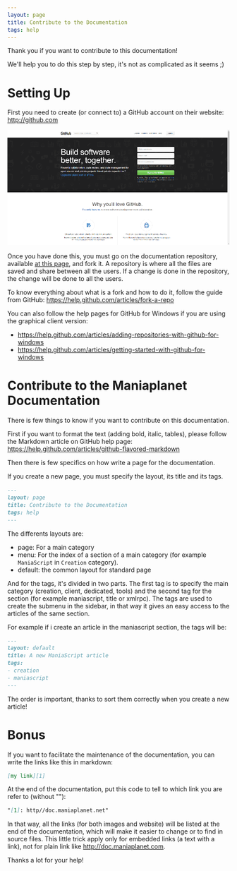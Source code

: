 ```yaml
---
layout: page
title: Contribute to the Documentation
tags: help
---
```


Thank you if you want to contribute to this documentation!

We'll help you to do this step by step, it's not as complicated as it seems ;)

# Setting Up
First you need to create (or connect to) a GitHub account on their website: http://github.com

![GitHub creation page][1]

Once you have done this, you must go on the documentation repository, available [at this page][2], and fork it. A repository is where all the files are saved and share between all the users. If a change is done in the repository, the change will be done to all the users.

To know everything about what is a fork and how to do it, follow the guide from GitHub: https://help.github.com/articles/fork-a-repo

You can also follow the help pages for GitHub for Windows if you are using the graphical client version:

* https://help.github.com/articles/adding-repositories-with-github-for-windows
* https://help.github.com/articles/getting-started-with-github-for-windows

# Contribute to the Maniaplanet Documentation
There is few things to know if you want to contribute on this documentation.

First if you want to format the text (adding bold, italic, tables), please follow the Markdown article on GitHub help page: https://help.github.com/articles/github-flavored-markdown

Then there is few specifics on how write a page for the documentation.

If you create a new page, you must specify the layout, its title and its tags.

```md
---
layout: page
title: Contribute to the Documentation
tags: help
---
```

The differents layouts are:

* page: For a main category
* menu: For the index of a section of a main category (for example `ManiaScript` in `Creation` category).
* default: the common layout for standard page

And for the tags, it's divided in two parts. The first tag is to specify the main category (creation, client, dedicated, tools) and the second tag for the section (for example maniascript, title or xmlrpc). The tags are used to create the submenu in the sidebar, in that way it gives an easy access to the articles of the same section.

For example if i create an article in the maniascript section, the tags will be:

```md
---
layout: default
title: A new ManiaScript article
tags:
- creation
- maniascript
---
```

The order is important, thanks to sort them correctly when you create a new article!

# Bonus
If you want to facilitate the maintenance of the documentation, you can write the links like this in markdown:

```md
[my link][1]
```

At the end of the documentation, put this code to tell to which link you are refer to (without ""):

```md
"[1]: http//doc.maniaplanet.net"
```

In that way, all the links (for both images and website) will be listed at the end of the documentation, which will make it easier to change or to find in source files. This little trick apply only for embedded links (a text with a link), not for plain link like http://doc.maniaplanet.com.

Thanks a lot for your help!

[1]: ./img/gh_createAccount.png
[2]: https://github.com/maniaplanet/documentation
